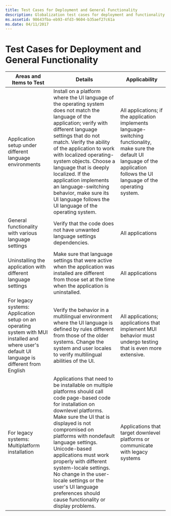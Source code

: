 ```yaml
---
title: Test Cases for Deployment and General Functionality
description: Globalization test cases for deployment and functionality.
ms.assetid: 98643fba-eb93-4fd3-9604-b35aef27c61a
ms.date: 04/11/2017
---
```


# Test Cases for Deployment and General Functionality

|**Areas and Items to Test**|**Details**|**Applicability**|
|---|---|---|
|Application setup under different language environments|Install on a platform where the UI language of the operating system does not match the language of the application; verify with different language settings that do not match. Verify the ability of the application to work with localized operating-system objects. Choose a language that is deeply localized. If the application implements an language-switching behavior, make sure its UI language follows the UI language of the operating system.|All applications; if the application implements language-switching functionality, make sure the default UI language of the application follows the UI language of the operating system.|
|General functionality with various language settings|Verify that the code does not have unwanted language settings dependencies.|All applications|
|Uninstalling the application with different language settings|Make sure that language settings that were active when the application was installed are different from those set at the time when the application is uninstalled.|All applications|
|For legacy systems: Application setup on an operating system with MUI installed and where user's default UI language is different from English|Verify the behavior in a multilingual environment where the UI language is defined by rules different from those of the older systems. Change the system and user locales to verify multilingual abilities of the UI.|All applications; applications that implement MUI behavior must undergo testing that is even more extensive.|
|For legacy systems: Multiplatform installation|Applications that need to be installable on multiple platforms should call code page-based code for installation on downlevel platforms. Make sure the UI that is displayed is not compromised on platforms with nondefault language settings. Unicode-based applications must work properly with different system-locale settings. No change in the user-locale settings or the user's UI language preferences should cause functionality or display problems.|Applications that target downlevel platforms or communicate with legacy systems|

